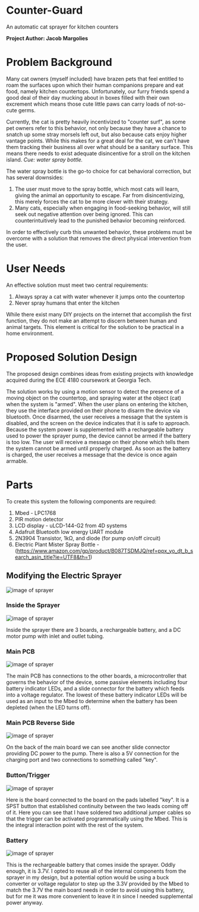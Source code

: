 # Counter-Guard

An automatic cat sprayer for kitchen counters

**Project Author: Jacob Margolies**

# Problem Background

Many cat owners (myself included) have brazen pets that feel entitled to roam the surfaces upon which their human companions prepare and eat food, namely kitchen countertops. Unfortunately, our furry friends spend a good deal of their day mucking about in boxes filled with their own excrement which means those cute little paws can carry loads of not-so-cute germs. 

Currently, the cat is pretty heavily incentivized to "counter surf", as some pet owners refer to this behavior, not only because they have a chance to snatch up some stray morsels left out, but also because cats enjoy higher vantage points. While this makes for a great deal for the cat, we can't have them tracking their business all over what should be a sanitary surface. This means there needs to exist adequate disincentive for a stroll on the kitchen island. *Cue: water spray bottle.* 

The water spray bottle is the go-to choice for cat behavioral correction, but has several downsides:

  1. The user must move to the spray bottle, which most cats will learn, giving the animal an opportunity to escape. Far from disincentivizing, this merely forces the cat to be more clever with their strategy. 
  2. Many cats, especially when engaging in food-seeking behavior, will still seek out negative attention over being ignored. This can counterintuitively lead to the punished behavior becoming reinforced. 
  
In order to effectively curb this unwanted behavior, these problems must be overcome with a solution that removes the direct physical intervention from the user.

# User Needs

An effective solution must meet two central requirements:
  1. Always spray a cat with water whenever it jumps onto the countertop
  2. Never spray humans that enter the kitchen 

While there exist many DIY projects on the internet that accomplish the first function, they do not make an attempt to discern between human and animal targets. This element is critical for the solution to be practical in a home environment.

# Proposed Solution Design

The proposed design combines ideas from existing projects with knowledge acquired during the ECE 4180 coursework at Georgia Tech. 

The solution works by using a motion sensor to detect the presence of a moving object on the countertop, and spraying water at the object (cat) when the system is "armed". When the user plans on entering the kitchen, they use the interface provided on their phone to disarm the device via bluetooth. Once disarmed, the user receives a message that the system is disabled, and the screen on the device indicates that it is safe to approach. Because the system power is supplemented with a rechargeable battery used to power the sprayer pump, the device cannot be armed if the battery is too low. The user will receive a message on their phone which tells them the system cannot be armed until properly charged. As soon as the battery is charged, the user receives a message that the device is once again armable.

# Parts

To create this system the following components are required:
  1. Mbed - LPC1768
  2. PIR motion detector
  3. LCD display - uLCD-144-G2 from 4D systems
  4. Adafruit Bluetooth low energy UART module
  5. 2N3904 Transistor, 1kΩ, and diode (for pump on/off circuit)
  7. Electric Plant Mister Spray Bottle - (https://www.amazon.com/gp/product/B087TSDMJQ/ref=ppx_yo_dt_b_search_asin_title?ie=UTF8&th=1)

## Modifying the Electric Sprayer

![image of sprayer](/images/sprayer.jpg "Electric Plant Mister")

### Inside the Sprayer

![image of sprayer](/images/disassembled.jpg "Electric Plant Mister")

Inside the sprayer there are 3 boards, a rechargeable battery, and a DC motor pump with inlet and outlet tubing.

### Main PCB

![image of sprayer](/images/main_sprayer_board.jpg "Main Board")

The main PCB has connections to the other boards, a microcontroller that governs the behavior of the device, some passive elements including four battery indicator LEDs, and a slide connector for the battery which feeds into a voltage regulator. The lowest of these battery indicator LEDs will be used as an input to the Mbed to determine when the battery has been depleted (when the LED turns off).

### Main PCB Reverse Side

![image of sprayer](/images/board_backside.jpg "Reverse of Main PCB")

On the back of the main board we can see another slide connector providing DC power to the pump. There is also a 5V connection for the charging port and two connections to something called "key".

### Button/Trigger

![image of sprayer](/images/trigger.jpg "Sprayer trigger")

Here is the board connected to the board on the pads labelled "key". It is a SPST button that established continuity between the two leads coming off of it. Here you can see that I have soldered two additional jumper cables so that the trigger can be activated programmatically using the Mbed. This is the integral interaction point with the rest of the system.

### Battery

![image of sprayer](/images/battery.jpg "Sprayer Battery")

This is the rechargeable battery that comes inside the sprayer. Oddly enough, it is 3.7V. I opted to reuse all of the internal components from the sprayer in my design, but a potential option would be using a buck converter or voltage regulator to step up the 3.3V provided by the Mbed to match the 3.7V the main board needs in order to avoid using this battery, but for me it was more convenient to leave it in since I needed supplemental power anyway.

# 
